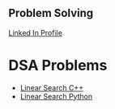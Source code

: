 <h2>Problem Solving</h2>
</head>
<body>
<a href="https://www.linkedin.com/in/praveen-acharya-226a22125/">Linked In Profile</a>
<h1>DSA Problems</h1>
<ul>

  <li><a href="https://github.com/Hacker-Pravii/Backend-Development/blob/main/Linear%20Search">Linear Search C++</a></li>
  <li><a href="https://github.com/Hacker-Pravii/Backend-Development/blob/main/Linear%20Search%20Python">Linear Search Python</a></li>
  

</ul>
  

</body>
</html>
